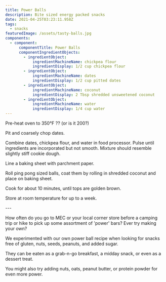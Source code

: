 ```yaml
---
title: Power Balls
description: Bite sized energy packed snacks
date: 2021-04-25T03:23:11.958Z
tags:
  - snacks
featuredImage: /assets/tasty-balls.jpg
components:
  - component:
      componentTitle: Power Balls
      componentIngredientObjects:
        - ingredientObject:
            ingredientMachineName: chickpea flour
            ingredientDisplay: 1/2 cup chickpea flour
        - ingredientObject:
            ingredientMachineName: dates
            ingredientDisplay: 1/2 cup pitted dates
        - ingredientObject:
            ingredientMachineName: coconut
            ingredientDisplay: 2 Tbsp shredded unsweetened coconut
        - ingredientObject:
            ingredientMachineName: water
            ingredientDisplay: 1/4 cup water
---
```

Pre-heat oven to 350°F ?? (or is it 200?)

Pit and coarsely chop dates. 

Combine dates, chickpea flour, and water in food processor. Pulse until ingredients are incorporated but not smooth. Mixture should resemble slightly stiff cookie dough. 

Line a baking sheet with parchment paper. 

Roll ping pong sized balls, coat them by rolling in shredded coconut and place on baking sheet. 

Cook for about 10 minutes, until tops are golden brown. 

Store at room temperature for up to a week.

\---

How often do you go to MEC or your local corner store before a camping trip or hike to pick up some assortment of 'power' bars? Ever try making your own? 

We experimented with our own power ball recipe when looking for snacks free of gluten, nuts, seeds, peanuts, and added sugar. 

They can be eaten as a grab-n-go breakfast, a midday snack, or even as a dessert treat.  

You might also try adding nuts, oats, peanut butter, or protein powder for even more power.
